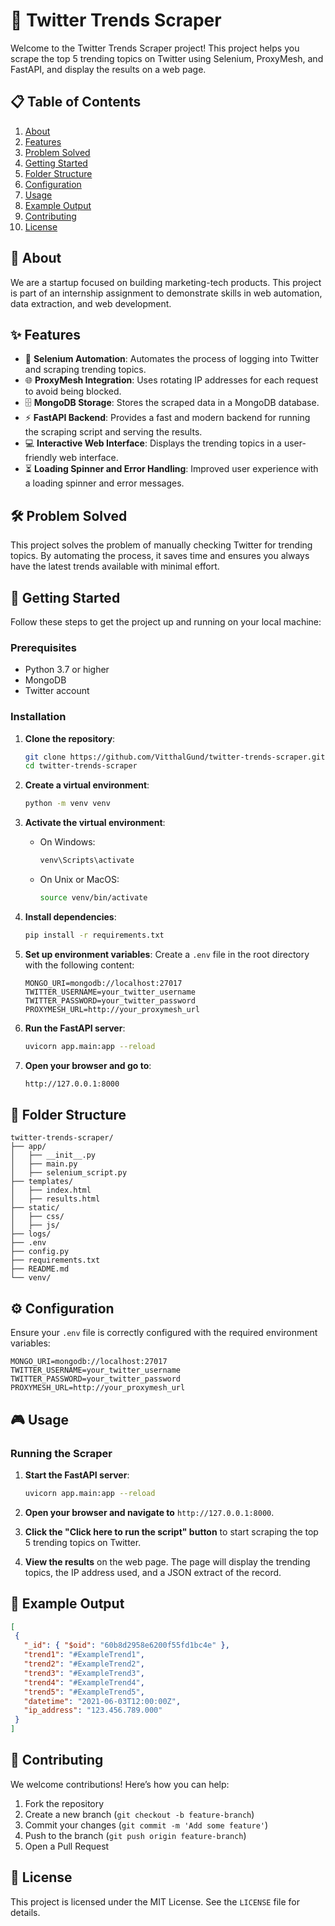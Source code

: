 # 🚀 Twitter Trends Scraper

Welcome to the Twitter Trends Scraper project! This project helps you scrape the top 5 trending topics on Twitter using Selenium, ProxyMesh, and FastAPI, and display the results on a web page.

## 📋 Table of Contents

1. [About](#about)
2. [Features](#features)
3. [Problem Solved](#problem-solved)
4. [Getting Started](#getting-started)
5. [Folder Structure](#folder-structure)
6. [Configuration](#configuration)
7. [Usage](#usage)
8. [Example Output](#example-output)
9. [Contributing](#contributing)
10. [License](#license)

## 📖 About

We are a startup focused on building marketing-tech products. This project is part of an internship assignment to demonstrate skills in web automation, data extraction, and web development.

## ✨ Features

- 🐍 **Selenium Automation**: Automates the process of logging into Twitter and scraping trending topics.
- 🌐 **ProxyMesh Integration**: Uses rotating IP addresses for each request to avoid being blocked.
- 🗄️ **MongoDB Storage**: Stores the scraped data in a MongoDB database.
- ⚡ **FastAPI Backend**: Provides a fast and modern backend for running the scraping script and serving the results.
- 💻 **Interactive Web Interface**: Displays the trending topics in a user-friendly web interface.
- ⏳ **Loading Spinner and Error Handling**: Improved user experience with a loading spinner and error messages.

## 🛠️ Problem Solved

This project solves the problem of manually checking Twitter for trending topics. By automating the process, it saves time and ensures you always have the latest trends available with minimal effort.

## 🚀 Getting Started

Follow these steps to get the project up and running on your local machine:

### Prerequisites

- Python 3.7 or higher
- MongoDB
- Twitter account

### Installation

1. **Clone the repository**:
   ```bash
   git clone https://github.com/VitthalGund/twitter-trends-scraper.git
   cd twitter-trends-scraper
   ```

2. **Create a virtual environment**:
   ```bash
   python -m venv venv
   ```

3. **Activate the virtual environment**:
   - On Windows:
     ```bash
     venv\Scripts\activate
     ```
   - On Unix or MacOS:
     ```bash
     source venv/bin/activate
     ```

4. **Install dependencies**:
   ```bash
   pip install -r requirements.txt
   ```

5. **Set up environment variables**:
   Create a `.env` file in the root directory with the following content:

   ```env
   MONGO_URI=mongodb://localhost:27017
   TWITTER_USERNAME=your_twitter_username
   TWITTER_PASSWORD=your_twitter_password
   PROXYMESH_URL=http://your_proxymesh_url
   ```

6. **Run the FastAPI server**:
   ```bash
   uvicorn app.main:app --reload
   ```

7. **Open your browser and go to**:
   ```bash
   http://127.0.0.1:8000
   ```

## 📂 Folder Structure

```plaintext
twitter-trends-scraper/
├── app/
│   ├── __init__.py
│   ├── main.py
│   ├── selenium_script.py
├── templates/
│   ├── index.html
│   ├── results.html
├── static/
│   ├── css/
│   ├── js/
├── logs/
├── .env
├── config.py
├── requirements.txt
├── README.md
└── venv/
```

## ⚙️ Configuration

Ensure your `.env` file is correctly configured with the required environment variables:

```env
MONGO_URI=mongodb://localhost:27017
TWITTER_USERNAME=your_twitter_username
TWITTER_PASSWORD=your_twitter_password
PROXYMESH_URL=http://your_proxymesh_url
```

## 🎮 Usage

### Running the Scraper

1. **Start the FastAPI server**:
   ```bash
   uvicorn app.main:app --reload
   ```

2. **Open your browser and navigate to** `http://127.0.0.1:8000`.

3. **Click the "Click here to run the script" button** to start scraping the top 5 trending topics on Twitter.

4. **View the results** on the web page. The page will display the trending topics, the IP address used, and a JSON extract of the record.

## 📄 Example Output

```json
[
 {
   "_id": { "$oid": "60b8d2958e6200f55fd1bc4e" },
   "trend1": "#ExampleTrend1",
   "trend2": "#ExampleTrend2",
   "trend3": "#ExampleTrend3",
   "trend4": "#ExampleTrend4",
   "trend5": "#ExampleTrend5",
   "datetime": "2021-06-03T12:00:00Z",
   "ip_address": "123.456.789.000"
 }
]
```

## 🤝 Contributing

We welcome contributions! Here’s how you can help:

1. Fork the repository
2. Create a new branch (`git checkout -b feature-branch`)
3. Commit your changes (`git commit -m 'Add some feature'`)
4. Push to the branch (`git push origin feature-branch`)
5. Open a Pull Request

## 📜 License

This project is licensed under the MIT License. See the `LICENSE` file for details.

